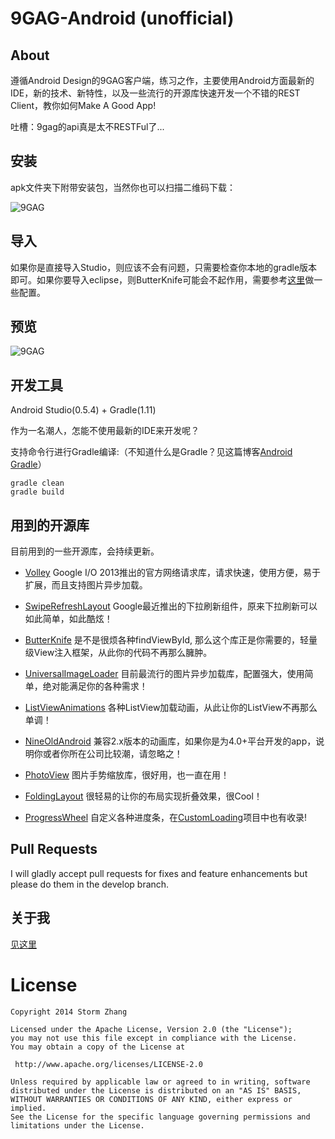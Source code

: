 9GAG-Android (unofficial)
=====================

## About

遵循Android Design的9GAG客户端，练习之作，主要使用Android方面最新的IDE，新的技术、新特性，以及一些流行的开源库快速开发一个不错的REST Client，教你如何Make A Good App! 

吐槽：9gag的api真是太不RESTFul了...

## 安装

apk文件夹下附带安装包，当然你也可以扫描二维码下载：

![9GAG](https://raw.github.com/stormzhang/9GAG/master/art/9gag_qrcode.png)

## 导入

如果你是直接导入Studio，则应该不会有问题，只需要检查你本地的gradle版本即可。如果你要导入eclipse，则ButterKnife可能会不起作用，需要参考[这里](http://jakewharton.github.io/butterknife/ide-eclipse.html)做一些配置。

## 预览

![9GAG](https://raw.github.com/stormzhang/9GAG/master/art/9gag.jpg)

## 开发工具

Android Studio(0.5.4) + Gradle(1.11)

作为一名潮人，怎能不使用最新的IDE来开发呢？

支持命令行进行Gradle编译:（不知道什么是Gradle？见这篇博客[Android Gradle](http://stormzhang.github.io/android/2014/02/28/android-gradle/)）

    gradle clean
    gradle build

## 用到的开源库

目前用到的一些开源库，会持续更新。

* [Volley](https://android.googlesource.com/platform/frameworks/volley) Google I/O 2013推出的官方网络请求库，请求快速，使用方便，易于扩展，而且支持图片异步加载。

* [SwipeRefreshLayout](http://stormzhang.github.io/android/2014/03/29/android-swiperefreshlayout/) Google最近推出的下拉刷新组件，原来下拉刷新可以如此简单，如此酷炫！

* [ButterKnife](http://jakewharton.github.io/butterknife/) 是不是很烦各种findViewById, 那么这个库正是你需要的，轻量级View注入框架，从此你的代码不再那么臃肿。

* [UniversalImageLoader](https://github.com/nostra13/Android-Universal-Image-Loader) 目前最流行的图片异步加载库，配置强大，使用简单，绝对能满足你的各种需求！

* [ListViewAnimations](https://github.com/nhaarman/ListViewAnimations) 各种ListView加载动画，从此让你的ListView不再那么单调！

* [NineOldAndroid](http://nineoldandroids.com/) 兼容2.x版本的动画库，如果你是为4.0+平台开发的app，说明你或者你所在公司比较潮，请忽略之！

* [PhotoView](https://github.com/chrisbanes/PhotoView) 图片手势缩放库，很好用，也一直在用！

* [FoldingLayout](https://github.com/tibi1712/Folding-Android) 很轻易的让你的布局实现折叠效果，很Cool！

* [ProgressWheel](https://github.com/Todd-Davies/ProgressWheel) 自定义各种进度条，在[CustomLoading](https://github.com/stormzhang/CustomLoading)项目中也有收录!

## Pull Requests

I will gladly accept pull requests for fixes and feature enhancements but please do them in the develop branch.

## 关于我

[见这里](http://stormzhang.github.io/about.html)

License
============

    Copyright 2014 Storm Zhang

	Licensed under the Apache License, Version 2.0 (the "License");
	you may not use this file except in compliance with the License.
	You may obtain a copy of the License at

     http://www.apache.org/licenses/LICENSE-2.0

	Unless required by applicable law or agreed to in writing, software
	distributed under the License is distributed on an "AS IS" BASIS,
	WITHOUT WARRANTIES OR CONDITIONS OF ANY KIND, either express or implied.
	See the License for the specific language governing permissions and
	limitations under the License.